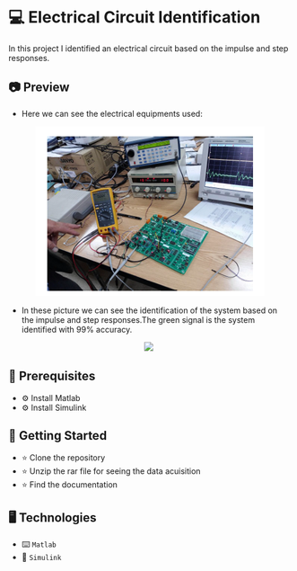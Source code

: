 # 💻 Electrical Circuit Identification
In this project I identified an electrical circuit based on the impulse and step responses.

## 📷 Preview  
* Here we can see the electrical equipments used:

<p align="center">
  <img src="https://github.com/Piciorus-Ovidiu-Mihai/Photos/blob/master/1.PNG">
</p>

* In these picture we can see the identification of the system based on the impulse and step responses.The green signal is the system identified with 99% accuracy. 

<p align="center">
 <img src="https://github.com/Piciorus-Ovidiu-Mihai/Photos/blob/master/2.PNG:>
</p>

<p align="center">
 <img src"https://github.com/Piciorus-Ovidiu-Mihai/Photos/blob/master/3.PNG">
</p>

## 💽 Prerequisites
* ⚙️ Install Matlab
* ⚙️ Install Simulink

## 🚀 Getting Started
* ⭐ Clone the repository
* ⭐ Unzip the rar file for seeing the data acuisition
* ⭐ Find the documentation

## 🖥️ Technologies
* ⌨️ `Matlab`
* 💽 `Simulink`
